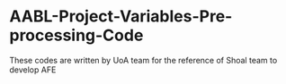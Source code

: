 # AABL-Project-Variables-Pre-processing-Code
These codes are written by UoA team for the reference of Shoal team to develop AFE
